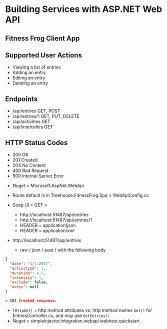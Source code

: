 
# Building Services with ASP.NET Web API

## Fitness Frog Client App

## Supported User Actions

* Viewing a list of entries
* Adding an entry
* Editing an entry
* Deleting an entry

## Endpoints

* /api/entries GET, POST
* /api/entries/1 GET, PUT, DELETE
* /api/activities GET
* /api/intensities GET

## HTTP Status Codes

* 200 OK
* 201 Created 
* 204 No Content
* 400 Bad Request
* 500 Internal Server Error

- Nuget > Microsoft.AspNet.WebApi
- Route default is in Treehouse.FitnessFrog.Spa > WebApiConfig.cs
- Soap UI > GET > 
	- http://localhost:51487/api/entries
	- http://localhost:51487/api/entries/1
	- HEADER = application/json
	- HEADER = application/xml

- http://localhost:51487/api/entries
	- raw / json / post / with the following body
```json
{
  "date": "1/1/2017",
  "activityId": 1,
  "duration": 4.5,
  "intensity": 1,
  "exclude": false,
  "notes": null
}

= 201 Created response.

```
- `[HttpGet]` = http method attributes  vs. http method names `Get()` for EntriesController.cs, and may use `GetEntries()`
- Nuget > simpleinjector.integration.webapi.webhost.quickstart

